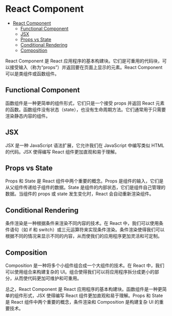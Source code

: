 # React Component

- [React Component](#react-component)
  - [Functional Component](#functional-component)
  - [JSX](#jsx)
  - [Props vs State](#props-vs-state)
  - [Conditional Rendering](#conditional-rendering)
  - [Composition](#composition)

React Component 是 React 应用程序的基本构建块。它们是可重用的代码块，可以接受输入（称为“props”）并返回要在页面上显示的元素。React Component 可以是类组件或函数组件。

## Functional Component

函数组件是一种更简单的组件形式，它们只是一个接受 props 并返回 React 元素的函数。函数组件没有状态（state），也没有生命周期方法。它们通常用于只需要渲染静态内容的组件。

## JSX

JSX 是一种 JavaScript 语法扩展，它允许我们在 JavaScript 中编写类似 HTML 的代码。JSX 使得编写 React 组件更加直观和易于理解。

## Props vs State

Props 和 State 是 React 组件中两个重要的概念。Props 是组件的输入，它们是从父组件传递给子组件的数据。State 是组件的内部状态，它们是组件自己管理的数据。当组件的 props 或 state 发生变化时，React 会自动重新渲染组件。

## Conditional Rendering

条件渲染是一种根据条件来渲染不同内容的技术。在 React 中，我们可以使用条件语句（如 if 和 switch）或三元运算符来实现条件渲染。条件渲染使得我们可以根据不同的情况来显示不同的内容，从而使我们的应用程序更加灵活和可定制。

## Composition

Composition 是一种将多个小组件组合成一个大组件的技术。在 React 中，我们可以使用组合来构建复杂的 UI。组合使得我们可以将应用程序拆分成更小的部分，从而使代码更加可维护和可重用。

总之，React Component 是 React 应用程序的基本构建块。函数组件是一种更简单的组件形式，JSX 使得编写 React 组件更加直观和易于理解。Props 和 State 是 React 组件中两个重要的概念，条件渲染和 Composition 是构建复杂 UI 的重要技术。
